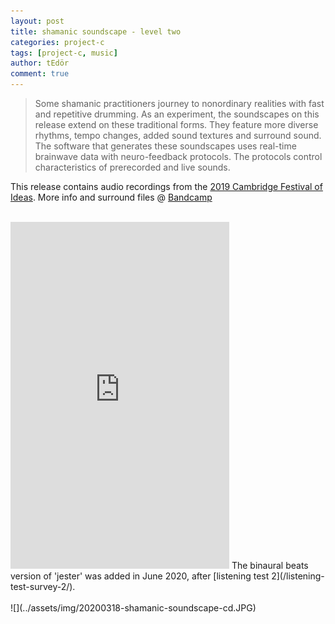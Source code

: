 ```yaml
---
layout: post
title: shamanic soundscape - level two
categories: project-c
tags: [project-c, music]
author: tEdör
comment: true
---
```

> Some shamanic practitioners journey to nonordinary realities with fast and repetitive drumming. As an experiment, the soundscapes on this release extend on these traditional forms. They feature more diverse rhythms, tempo changes, added sound textures and surround sound. The software that generates these soundscapes uses real-time brainwave data with neuro-feedback protocols. The protocols control characteristics of prerecorded and live sounds.

This release contains audio recordings from the [2019 Cambridge Festival of Ideas](/festival-of-ideas-2019-talk-performance/). More info and surround files @ [Bandcamp](https://tedor.bandcamp.com/album/shamanic-soundscape-level-two)
<br><br>
<iframe style="border: 0; width: 350px; height: 555px;" src="https://bandcamp.com/EmbeddedPlayer/album=813941516/size=large/bgcol=ffffff/linkcol=0687f5/transparent=true/" seamless><a href="https://tedor.bandcamp.com/album/shamanic-soundscape-level-two">shamanic soundscape - level two by Krisztián | tEdör | Hofstädter</a></iframe>
The binaural beats version of 'jester' was added in June 2020, after [listening test 2](/listening-test-survey-2/).
<br><br>
![](../assets/img/20200318-shamanic-soundscape-cd.JPG)
<br>
<br>
